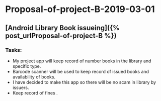 
# Proposal-of-project-B-2019-03-01

## [Android Library Book issueing]({% post_urlProposal-of-project-B %})

### Tasks:
* My project app will keep record of number books in the library and specific type.
* Barcode scanner will be used to keep record of issued books and availability of books.
* I have decided to make this app so there will be no scam in library by issuers.
* Keep record of fines .

